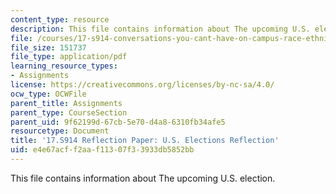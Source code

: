 ```yaml
---
content_type: resource
description: This file contains information about The upcoming U.S. election.
file: /courses/17-s914-conversations-you-cant-have-on-campus-race-ethnicity-gender-and-identity-spring-2012/e4e67acff2aaf11307f33933db5852bb_MIT17_S914S12_us2.pdf
file_size: 151737
file_type: application/pdf
learning_resource_types:
- Assignments
license: https://creativecommons.org/licenses/by-nc-sa/4.0/
ocw_type: OCWFile
parent_title: Assignments
parent_type: CourseSection
parent_uid: 9f62199d-67cb-5e70-d4a8-6310fb34afe5
resourcetype: Document
title: '17.S914 Reflection Paper: U.S. Elections Reflection'
uid: e4e67acf-f2aa-f113-07f3-3933db5852bb
---
```

This file contains information about The upcoming U.S. election.